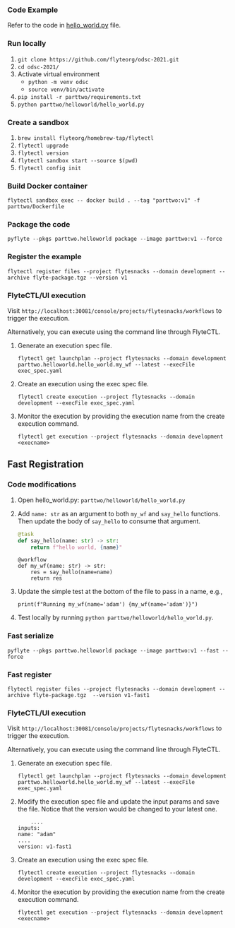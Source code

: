 ### Code Example

Refer to the code in [hello_world.py](./hello_world.py) file.

### Run locally
1. `git clone https://github.com/flyteorg/odsc-2021.git`
2. `cd odsc-2021/`
3. Activate virtual environment
    * `python -m venv odsc`
    * `source venv/bin/activate`
4. `pip install -r parttwo/requirements.txt`
5. `python parttwo/helloworld/hello_world.py`

### Create a sandbox
1. `brew install flyteorg/homebrew-tap/flytectl`
2. `flytectl upgrade`
3. `flytectl version`
4. `flytectl sandbox start --source $(pwd)`
5. `flytectl config init`

### Build Docker container

`flytectl sandbox exec -- docker build . --tag "parttwo:v1" -f parttwo/Dockerfile`

### Package the code

`pyflyte --pkgs parttwo.helloworld package --image parttwo:v1 --force`

### Register the example

`flytectl register files --project flytesnacks --domain development --archive flyte-package.tgz --version v1`

### FlyteCTL/UI execution

Visit `http://localhost:30081/console/projects/flytesnacks/workflows` to trigger the execution.

Alternatively, you can execute using the command line through FlyteCTL.

1. Generate an execution spec file.

    `flytectl get launchplan --project flytesnacks --domain development parttwo.helloworld.hello_world.my_wf --latest --execFile exec_spec.yaml`

2. Create an execution using the exec spec file.

    `flytectl create execution --project flytesnacks --domain development --execFile exec_spec.yaml`

3. Monitor the execution by providing the execution name from the create execution command.

    `flytectl get execution --project flytesnacks --domain development <execname>`

## Fast Registration

### Code modifications
1. Open hello_world.py: `parttwo/helloworld/hello_world.py`
2. Add `name: str` as an argument to both `my_wf` and `say_hello` functions. Then update the body of `say_hello` to consume that argument.
    ```python
    @task
    def say_hello(name: str) -> str:
        return f"hello world, {name}"
    ```

    ```
    @workflow
    def my_wf(name: str) -> str:
        res = say_hello(name=name)
        return res
    ```
3. Update the simple test at the bottom of the file to pass in a name, e.g.,
    ```
    print(f"Running my_wf(name='adam') {my_wf(name='adam')}")
    ```
4. Test locally by running `python parttwo/helloworld/hello_world.py`.

### Fast serialize

`pyflyte --pkgs parttwo.helloworld package --image parttwo:v1 --fast --force`

### Fast register

`flytectl register files --project flytesnacks --domain development --archive flyte-package.tgz  --version v1-fast1`

### FlyteCTL/UI execution

Visit `http://localhost:30081/console/projects/flytesnacks/workflows` to trigger the execution.

Alternatively, you can execute using the command line through FlyteCTL.

1. Generate an execution spec file.

    `flytectl get launchplan --project flytesnacks --domain development parttwo.helloworld.hello_world.my_wf --latest --execFile exec_spec.yaml`

2. Modify the execution spec file and update the input params and save the file. Notice that the version would be changed to your latest one.

    ```
        ....
    inputs:
    name: "adam"
    ....
    version: v1-fast1
    ```

3. Create an execution using the exec spec file.

    `flytectl create execution --project flytesnacks --domain development --execFile exec_spec.yaml`

4. Monitor the execution by providing the execution name from the create execution command.

    `flytectl get execution --project flytesnacks --domain development <execname>`